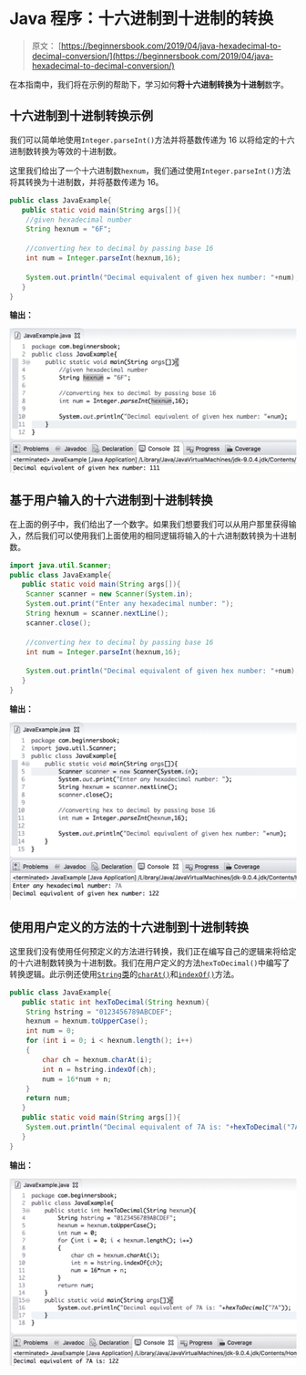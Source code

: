 # Java 程序：十六进制到十进制的转换

> 原文： [https://beginnersbook.com/2019/04/java-hexadecimal-to-decimal-conversion/](https://beginnersbook.com/2019/04/java-hexadecimal-to-decimal-conversion/)

在本指南中，我们将在示例的帮助下，学习如何**将十六进制转换为十进制**数字。

## 十六进制到十进制转换示例

我们可以简单地使用`Integer.parseInt()`方法并将基数传递为 16 以将给定的十六进制数转换为等效的十进制数。

这里我们给出了一个十六进制数`hexnum`，我们通过使用`Integer.parseInt()`方法将其转换为十进制数，并将基数传递为 16。

```java
public class JavaExample{  
   public static void main(String args[]){ 
	//given hexadecimal number
	String hexnum = "6F";

	//converting hex to decimal by passing base 16 
	int num = Integer.parseInt(hexnum,16);

	System.out.println("Decimal equivalent of given hex number: "+num);
   }
}
```

**输出：**

![Java hexadecimal to decimal example](img/0926e3d2012bf72d89ac85719ce78c11.jpg)

## 基于用户输入的十六进制到十进制转换

在上面的例子中，我们给出了一个数字。如果我们想要我们可以从用户那里获得输入，然后我们可以使用我们上面使用的相同逻辑将输入的十六进制数转换为十进制数。

```java
import java.util.Scanner;
public class JavaExample{  
   public static void main(String args[]){ 
	Scanner scanner = new Scanner(System.in);
	System.out.print("Enter any hexadecimal number: ");
	String hexnum = scanner.nextLine();
	scanner.close();

	//converting hex to decimal by passing base 16 
	int num = Integer.parseInt(hexnum,16);

	System.out.println("Decimal equivalent of given hex number: "+num);
   }
}
```

**输出：**

![Java hexadecimal to decimal example user input](img/37c8d02edbfbfa444be3321933812dc6.jpg)

## 使用用户定义的方法的十六进制到十进制转换

这里我们没有使用任何预定义的方法进行转换，我们正在编写自己的逻辑来将给定的十六进制数转换为十进制数。我们在用户定义的方法`hexToDecimal()`中编写了转换逻辑。此示例还使用[`String`类](https://beginnersbook.com/2013/12/java-strings/)的[`charAt()`](https://beginnersbook.com/2013/12/java-string-charat-method-example/)和[`indexOf()`](https://beginnersbook.com/2013/12/java-string-indexof-method-example/)方法。

```java
public class JavaExample{    
   public static int hexToDecimal(String hexnum){  
	String hstring = "0123456789ABCDEF";  
	hexnum = hexnum.toUpperCase();  
	int num = 0;  
	for (int i = 0; i < hexnum.length(); i++)  
	{  
		char ch = hexnum.charAt(i);  
		int n = hstring.indexOf(ch);  
		num = 16*num + n;  
	}  
	return num;  
   }  
   public static void main(String args[]){    
	System.out.println("Decimal equivalent of 7A is: "+hexToDecimal("7A"));    
   }
}
```

**输出：**

![Java hexadecimal to decimal using custom logic](img/454f00dd4634caa9521e050a416c259f.jpg)
